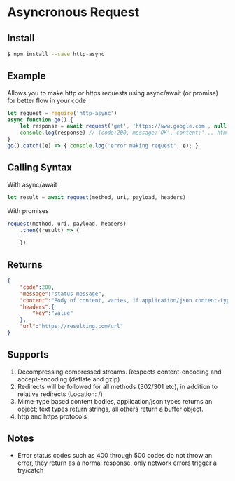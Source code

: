 # Asyncronous Request

## Install

```bash
$ npm install --save http-async
```

## Example

Allows you to make http or https requests using async/await (or promise) for better flow in your code

```javascript
let request = require('http-async')
async function go() {
	let response = await request('get', 'https://www.google.com', null, {'accept':'*/*'}))
	console.log(response) // {code:200, message:'OK', content:'... html ...', headers:{...}, url:'https://www.google.com'}
}
go().catch((e) => { console.log('error making request', e); }
```

## Calling Syntax 

With async/await

```javascript
let result = await request(method, uri, payload, headers)
```

With promises

```javascript
request(method, uri, payload, headers)
	.then((result) => {

	})
```

## Returns

```json
{
	"code":200,
	"message":"status message",
	"content":"Body of content, varies, if application/json content-type, object is returned, if binary, buffer, if text or html string",
	"headers":{
		"key":"value"
	},
	"url":"https://resulting.com/url"
}
```

## Supports

1. Decompressing compressed streams. Respects content-encoding and accept-encoding (deflate and gzip)
2. Redirects will be followed for all methods (302/301 etc), in addition to relative redirects (Location: /)
3. Mime-type based content bodies, application/json types returns an object; text types return strings, all others return a buffer object.
4. http and https protocols

## Notes

* Error status codes such as 400 through 500 codes do not throw an error, they return as a normal response, only network errors trigger a try/catch 
